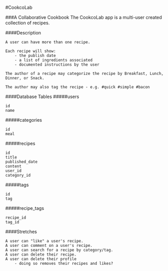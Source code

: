 #CookcoLab

###A Collaborative Cookbook
The CookcoLab app is a multi-user created collection of recipes.

####Description
```
A user can have more than one recipe.

Each recipe will show:
	- the publish date
	- a list of ingredients associated
	- documented instructions by the user
	
The author of a recipe may categorize the recipe by Breakfast, Lunch, Dinner, or Snack.

The author may also tag the recipe - e.g. #quick #simple #bacon
```

####Database Tables
#####users
```
id
name
```
#####categories

```
id
meal
```
#####recipes
```
id
title
published_date
content
user_id
category_id
```
#####tags
```
id
tag
```
#####recipe_tags
```
recipe_id
tag_id
```




####Stretches
```
A user can "like" a user's recipe.
A user can comment on a user's recipe.
A user can search for a recipe by category/tag.
A user can delete their recipe.
A user can delete their profile 
	- doing so removes their recipes and likes?
```